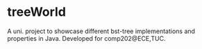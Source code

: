 # treeWorld

A uni. project to showcase different bst-tree implementations and properties in Java. Developed for comp202@ECE,TUC.
 
